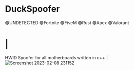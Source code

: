 # DuckSpoofer
<g-emoji class="g-emoji" alias="green_circle" fallback-src="https://github.githubassets.com/images/icons/emoji/unicode/1f7e2.png">🟢UNDETECTED</g-emoji>
<g-emoji class="g-emoji" alias="green_circle" fallback-src="https://github.githubassets.com/images/icons/emoji/unicode/1f7e2.png">🟢Fortnite</g-emoji>
<g-emoji class="g-emoji" alias="green_circle" fallback-src="https://github.githubassets.com/images/icons/emoji/unicode/1f7e2.png">🟢FiveM</g-emoji>
<g-emoji class="g-emoji" alias="green_circle" fallback-src="https://github.githubassets.com/images/icons/emoji/unicode/1f7e2.png">🟢Rust</g-emoji>
<g-emoji class="g-emoji" alias="green_circle" fallback-src="https://github.githubassets.com/images/icons/emoji/unicode/1f7e2.png">🟢Apex</g-emoji>
<g-emoji class="g-emoji" alias="green_circle" fallback-src="https://github.githubassets.com/images/icons/emoji/unicode/1f7e2.png">🟢Valorant</g-emoji>
# | 
HWID Spoofer for all motherboards written in c++ |
![Screenshot 2023-02-08 231152](https://user-images.githubusercontent.com/122778332/217732522-7db17e8a-4f46-4080-87ca-ca3cbcdaa367.png)
































































































































